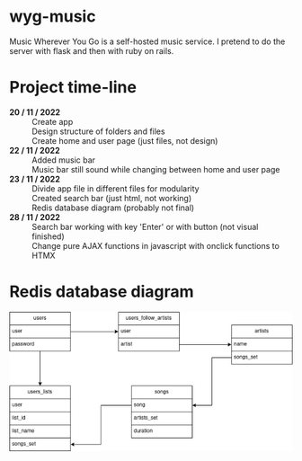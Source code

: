 # wyg-music

Music Wherever You Go is a self-hosted music service. I pretend to do the server with flask and then with ruby on rails.

# Project time-line

<dl>

<dt> <b>20 / 11 / 2022</b> </dt>

<dd> Create app
<dd> Design structure of folders and files
<dd> Create home and user page (just files, not design)

<dt> <b>22 / 11 / 2022</b> </dt>

<dd> Added music bar
<dd> Music bar still sound while changing between home and user page

<dt> <b>23 / 11 / 2022</b> </dt>

<dd> Divide app file in different files for modularity
<dd> Created search bar (just html, not working)
<dd> Redis database diagram (probably not final)

<dt> <b>28 / 11 / 2022</b> </dt>

<dd> Search bar working with key 'Enter' or with button (not visual finished)
<dd> Change pure AJAX functions in javascript with onclick functions to HTMX

</dl>

# Redis database diagram

![Redis diagram](redis-diagram.png)
